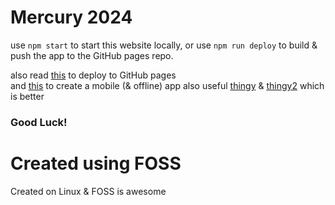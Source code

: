 # Mercury 2024

use `npm start` to start this website locally,
or use `npm run deploy` to build & push the app to the GitHub pages repo.

also read [this](https://github.com/gitname/react-gh-pages) to deploy to GitHub pages
<br/>
and [this](https://dev.to/narottam04/convert-your-website-into-an-android-app-using-capacitor--5bh2) to create a mobile (& offline) app
also useful [thingy](https://capacitorjs.com/docs/guides/splash-screens-and-icons) & [thingy2](https://stackoverflow.com/questions/60549868/ionic-5-how-to-replace-default-icon-and-splash-screen-image-and-generate-resou) which is better

### Good Luck!

# Created using FOSS
Created on Linux & FOSS is awesome